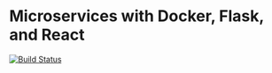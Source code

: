 # Microservices with Docker, Flask, and React

[![Build Status](https://travis-ci.org/alice05/testdriven-app.svg?branch=master)](https://travis-ci.org/alice05/testdriven-app)
